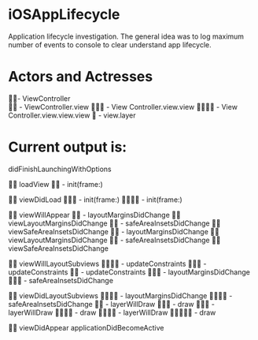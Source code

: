 # iOSAppLifecycle
Application lifecycle investigation. The general idea was to log maximum number of events to console to clear understand app lifecycle.
# Actors and Actresses
🤴🏿- ViewController <br>
🐯🐯 - ViewController.view 
🐸🐸🐸 - View Controller.view.view 
🦊🦊🦊🦊 - View Controller.view.view.view 
🌅 - view.layer 
# Current output is: 
didFinishLaunchingWithOptions

🤴🏿 loadView
🐯🐯 - init(frame:)

🤴🏿 viewDidLoad
🐸🐸🐸 - init(frame:)
🦊🦊🦊🦊 - init(frame:)

🤴🏿 viewWillAppear
🐯🐯 - layoutMarginsDidChange
🤴🏿 viewLayoutMarginsDidChange
🐯🐯 - safeAreaInsetsDidChange
🤴🏿 viewSafeAreaInsetsDidChange
🐯🐯 - layoutMarginsDidChange
🤴🏿 viewLayoutMarginsDidChange
🐯🐯 - safeAreaInsetsDidChange
🤴🏿 viewSafeAreaInsetsDidChange

🤴🏿 viewWillLayoutSubviews
🦊🦊🦊🦊 - updateConstraints
🐸🐸🐸 - updateConstraints
🐯🐯 - updateConstraints
🐸🐸🐸 - layoutMarginsDidChange
🐸🐸🐸 - safeAreaInsetsDidChange

🤴🏿 viewDidLayoutSubviews
🦊🦊🦊🦊 - layoutMarginsDidChange
🦊🦊🦊🦊 - safeAreaInsetsDidChange
🐯🐯 - layerWillDraw
🐯🐯🌅 - draw
🐸🐸🐸 - layerWillDraw
🐸🐸🐸🌅 - draw
🦊🦊🦊🦊 - layerWillDraw
🦊🦊🦊🦊🌅 - draw

🤴🏿 viewDidAppear
applicationDidBecomeActive
